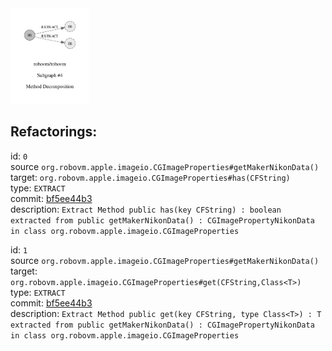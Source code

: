 <img src=subgraph_atomic_4.svg width=25%>

## Refactorings:

id: `0`\
source `org.robovm.apple.imageio.CGImageProperties#getMakerNikonData()`\
target: `org.robovm.apple.imageio.CGImageProperties#has(CFString)`\
type: `EXTRACT`\
commit: [bf5ee44b3](https://github.com/robovm/robovm/commit/bf5ee44b3b576e01ab09cae9f50300417b01dc07)\
description: `Extract Method public has(key CFString) : boolean extracted from public getMakerNikonData() : CGImagePropertyNikonData in class org.robovm.apple.imageio.CGImageProperties`

id: `1`\
source `org.robovm.apple.imageio.CGImageProperties#getMakerNikonData()`\
target: `org.robovm.apple.imageio.CGImageProperties#get(CFString,Class<T>)`\
type: `EXTRACT`\
commit: [bf5ee44b3](https://github.com/robovm/robovm/commit/bf5ee44b3b576e01ab09cae9f50300417b01dc07)\
description: `Extract Method public get(key CFString, type Class<T>) : T extracted from public getMakerNikonData() : CGImagePropertyNikonData in class org.robovm.apple.imageio.CGImageProperties`

